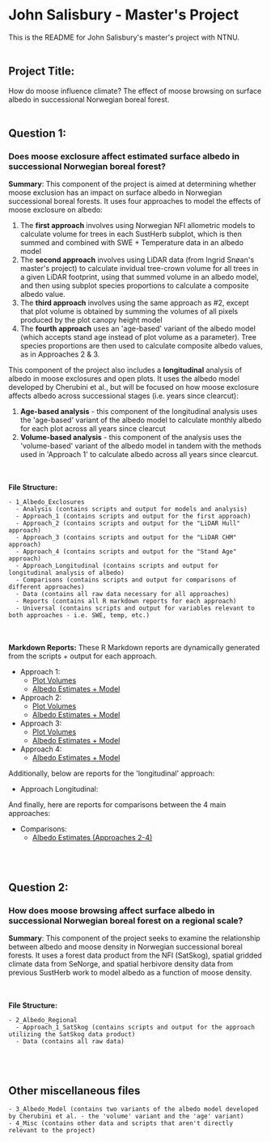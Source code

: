 # John Salisbury - Master's Project
This is the README for John Salisbury's master's project with NTNU.
<br/><br/>
## Project Title:
How do moose influence climate? The effect of moose browsing on surface albedo in successional Norwegian boreal forest.
<br/><br/>
## Question 1:
### Does moose exclosure affect estimated surface albedo in successional Norwegian boreal forest?

**Summary**:
This component of the project is aimed at determining whether moose exclusion has an impact on surface albedo in Norwegian successional boreal forests. It uses four approaches to model the effects of moose exclosure on albedo:
1. The **first approach** involves using Norwegian NFI allometric models to calculate volume for trees in each SustHerb subplot, which is then summed and combined with SWE + Temperature data in an albedo model
2. The **second approach** involves using LiDAR data (from Ingrid Snøan's master's project) to calculate invidual tree-crown volume for all trees in a given LiDAR footprint, using that summed volume in an albedo model, and then using subplot species proportions to calculate a composite albedo value.
3. The **third approach** involves using the same approach as #2, except that plot volume is obtained by summing the volumes of all pixels produced by the plot canopy height model
4. The **fourth approach** uses an 'age-based' variant of the albedo model (which accepts stand age instead of plot volume as a parameter). Tree species proportions are then used to calculate composite albedo values, as in Approaches 2 & 3.

This component of the project also includes a **longitudinal** analysis of albedo in moose exclosures and open plots. It uses the albedo model developed by Cherubini et al., but will be focused on how moose exclosure affects albedo across successional stages (i.e. years since clearcut):
1. **Age-based analysis** - this component of the longitudinal analysis uses the 'age-based' variant of the albedo model to calculate monthly albedo for each plot across all years since clearcut
2. **Volume-based analysis** - this component of the analysis uses the 'volume-based' variant of the albedo model in tandem with the methods used in 'Approach 1' to calculate albedo across all years since clearcut.

<br/><br/>
**File Structure:**
```
- 1_Albedo_Exclosures
  - Analysis (contains scripts and output for models and analysis)
  - Approach_1 (contains scripts and output for the first approach)
  - Approach_2 (contains scripts and output for the "LiDAR Hull" approach)
  - Approach_3 (contains scripts and output for the "LiDAR CHM" approach)
  - Approach_4 (contains scripts and output for the "Stand Age" approach)
  - Approach_Longitudinal (contains scripts and output for longitudinal analysis of albedo)
  - Comparisons (contains scripts and output for comparisons of different approaches)
  - Data (contains all raw data necessary for all approaches)
  - Reports (contains all R markdown reports for each approach)
  - Universal (contains scripts and output for variables relevant to both approaches - i.e. SWE, temp, etc.)
```

<br/><br/>
**Markdown Reports:**
These R Markdown reports are dynamically generated from the scripts + output for each approach. 

* Approach 1:
  * [Plot Volumes](https://allyworks.io/moose-albedo/exclosures/approach1/tree_volumes_approach_1.html)
  * [Albedo Estimates + Model](https://allyworks.io/moose-albedo/exclosures/approach1/albedo_estimates_approach_1.html)
* Approach 2:
  * [Plot Volumes](https://allyworks.io/moose-albedo/exclosures/approach2/tree_volumes_approach_2.html)
  * [Albedo Estimates + Model](https://allyworks.io/moose-albedo/exclosures/approach2/albedo_estimates_approach_2.html)
* Approach 3:
  * [Plot Volumes](https://allyworks.io/moose-albedo/exclosures/approach3/tree_volumes_approach_3.html)
  * [Albedo Estimates + Model](https://allyworks.io/moose-albedo/exclosures/approach3/albedo_estimates_approach_3.html)
* Approach 4:
  * [Albedo Estimates + Model](https://allyworks.io/moose-albedo/exclosures/approach4/albedo_estimates_approach_4.html)

Additionally, below are reports for the 'longitudinal' approach:

* Approach Longitudinal:

And finally, here are reports for comparisons between the 4 main approaches:

* Comparisons:
  * [Albedo Estimates (Approaches 2-4)](https://allyworks.io/moose-albedo/exclosures/comparisons/albedo_approach_comparisons.html)


<br/><br/>
## Question 2:
### How does moose browsing affect surface albedo in successional Norwegian boreal forest on a regional scale?

**Summary**:
This component of the project seeks to examine the relationship between albedo and moose density in Norwegian successional boreal forests. It uses a forest data product from the NFI (SatSkog), spatial gridded climate data from SeNorge, and spatial herbivore density data from previous SustHerb work to model albedo as a function of moose density.

<br><br>
**File Structure:**
```
- 2_Albedo_Regional
  - Approach_1_SatSkog (contains scripts and output for the approach utilizing the SatSkog data product)
  - Data (contains all raw data)
```

<br/><br/>
## Other miscellaneous files
```
- 3_Albedo_Model (contains two variants of the albedo model developed by Cherubini et al. - the 'volume' variant and the 'age' variant)
- 4_Misc (contains other data and scripts that aren't directly relevant to the project)
```